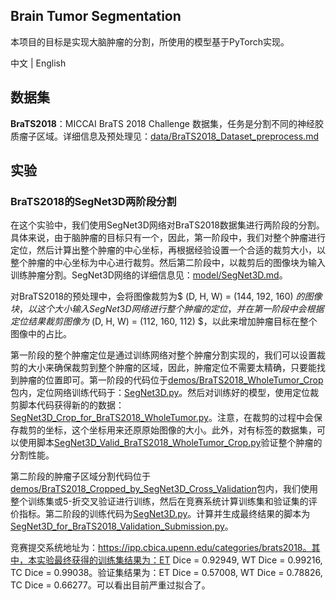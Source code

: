 ## Brain Tumor Segmentation

本项目的目标是实现大脑肿瘤的分割，所使用的模型基于PyTorch实现。

中文 | English

## 数据集

**BraTS2018**：MICCAI BraTS 2018 Challenge 数据集，任务是分割不同的神经胶质瘤子区域。详细信息及预处理见：[data/BraTS2018_Dataset_preprocess.md](https://github.com/Zhao-BJ/Brain_Tumor_Segmentation/blob/main/data/BraTS2018_Dataset_preprocess.md)

## 实验

### BraTS2018的SegNet3D两阶段分割

在这个实验中，我们使用SegNet3D网络对BraTS2018数据集进行两阶段的分割。具体来说，由于脑肿瘤的目标只有一个，因此，第一阶段中，我们对整个肿瘤进行定位，然后计算出整个肿瘤的中心坐标，再根据经验设置一个合适的裁剪大小，以整个肿瘤的中心坐标为中心进行裁剪。然后第二阶段中，以裁剪后的图像块为输入训练肿瘤分割。SegNet3D网络的详细信息见：[model/SegNet3D.md]()。

对BraTS2018的预处理中，会将图像裁剪为$ (D, H, W) = (144, 192, 160) $的图像块，以这个大小输入SegNet3D网络进行整个肿瘤的定位，并在第一阶段中会根据定位结果裁剪图像为$ (D, H, W) = (112, 160, 112) $，以此来增加肿瘤目标在整个图像中的占比。

第一阶段的整个肿瘤定位是通过训练网络对整个肿瘤分割实现的，我们可以设置裁剪的大小来确保裁剪到整个肿瘤的区域，因此，肿瘤定位不需要太精确，只要能找到肿瘤的位置即可。第一阶段的代码位于[demos/BraTS2018_WholeTumor_Crop](https://github.com/Zhao-BJ/Brain_Tumor_Segmentation/tree/main/demos/BraTS2018_WholeTumor_Crop)包内，定位网络训练代码于：[SegNet3D.py](https://github.com/Zhao-BJ/Brain_Tumor_Segmentation/blob/main/demos/BraTS2018_WholeTumor_Crop/SegNet3D.py)。然后对训练好的模型，使用定位裁剪脚本代码获得新的的数据：[SegNet3D_Crop_for_BraTS2018_WholeTumor.py](https://github.com/Zhao-BJ/Brain_Tumor_Segmentation/blob/main/demos/BraTS2018_WholeTumor_Crop/SegNet3D_Crop_for_BraTS2018_WholeTumor.py)。注意，在裁剪的过程中会保存裁剪的坐标，这个坐标用来还原原始图像的大小。此外，对有标签的数据集，可以使用脚本[SegNet3D_Valid_BraTS2018_WholeTumor_Crop.py](https://github.com/Zhao-BJ/Brain_Tumor_Segmentation/blob/main/demos/BraTS2018_WholeTumor_Crop/SegNet3D_Valid_BraTS2018_WholeTumor_Crop.py)验证整个肿瘤的分割性能。

第二阶段的肿瘤子区域分割代码位于[demos/BraTS2018_Cropped_by_SegNet3D_Cross_Validation](https://github.com/Zhao-BJ/Brain_Tumor_Segmentation/blob/main/demos/BraTS2018_Cropped_by_SegNet3D_Cross_Validation)包内，我们使用整个训练集或5-折交叉验证进行训练，然后在竞赛系统计算训练集和验证集的评价指标。第二阶段的训练代码为[SegNet3D.py](https://github.com/Zhao-BJ/Brain_Tumor_Segmentation/blob/main/demos/BraTS2018_Cropped_by_SegNet3D_Cross_Validation/SegNet3D.py)。计算并生成最终结果的脚本为[SegNet3D_for_BraTS2018_Validation_Submission.py](https://github.com/Zhao-BJ/Brain_Tumor_Segmentation/blob/main/demos/BraTS2018_Cropped_by_SegNet3D_Cross_Validation/SegNet3D_for_BraTS2018_Validation_Submission.py)。

竞赛提交系统地址为：https://ipp.cbica.upenn.edu/categories/brats2018。其中，本实验最终获得的训练集结果为：ET Dice = 0.92949, WT Dice = 0.99216, TC Dice = 0.99038。验证集结果为：ET Dice = 0.57008, WT Dice = 0.78826, TC Dice = 0.66277。可以看出目前严重过拟合了。

